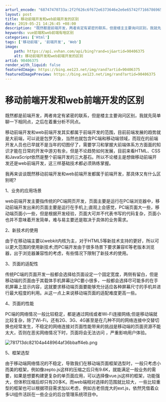 ```yaml
---
arturl_encode: "68747470733a:2f2f626c6f672e6373646e2e6e65742f71667869657469616e:2f61727469636c652f64657461696c732f3930343036333735"
layout: post
title: 移动前端开发和web前端开发的区别
date: 2019-05-21 14:26:45 +08:00
description: "既然都是前端开发，两者肯定有紧密的联系，但是楼主主要询问区别，我就先简单"
keywords: vue前端和web前端有啥区别
categories: ['Html']
tags: ['移动前端', '前端开发', 'Web']
image:
    path: https://api.vvhan.com/api/bing?rand=sj&artid=90406375
    alt: 移动前端开发和web前端开发的区别
artid: 90406375
render_with_liquid: false
featuredImage: https://bing.ee123.net/img/rand?artid=90406375
featuredImagePreview: https://bing.ee123.net/img/rand?artid=90406375
---
```


# 移动前端开发和web前端开发的区别

#### 

既然都是前端开发，两者肯定有紧密的联系，但是楼主主要询问区别，我就先简单聊一下相同点，之后在着重分析不同点。

移动前端开发和web前端开发其实都属于前端开发的范围，目前前端发展的趋势就是大前端，可以说是包罗万象，当然也就包含PC端和移动端领域，而现在的前端开发人员也已早就不是当年的切图仔了，需要学习和掌握大前端体系方方面面的知识才能在日常的开发中游刃有余，但是不论趋势如何发展，目前来看HTML、CSS和JavaScript依然是整个前端开发的三大基石。所以不论楼主是想做移动前端开发还是web前端开发，这三样基础技术都必须熟练掌握。

我再来谈谈既然移动前端开发和web前端开发都属于前端开发，那具体又有什么区别呢?

1、业务的应用场景

web前端开发主要指传统的PC端网页开发，页面主要是运行在PC端浏览器中，移动前端开发出来的页面主要是运行在手机上;直观上会感觉，PC端页面大一些，移动端页面小一些，但是根据开发经验，页面大可并不代表书写的代码复杂，页面小也并不意味着开发简单，难与易主要还是取决于具体的业务需求。

2、新技术的使用

由于在移动端主要以webkit内核为主，对于HTML5等新技术支持的更好，所以可以更大范围的使用新技术;而PC端开发由于很多场景下要求兼容IE等老版本浏览器，出于浏览器兼容性的考虑，有些情况下限制了新技术的使用。

3、页面的适配性

传统PC端的页面开发一般都会选择给页面设定一个固定宽度，两侧有留白，但是移动端的页面由于其载体手机屏幕比PC要小很多，一般都会选择尽可能多的在手机屏幕上显示内容，这就要求移动端页面要能够充分适应各种屏幕尺寸的手机并进行最大程度的利用。从这一点上来说移动端页面的适配难度更高一些。

4、页面的性能

PC端的网络情况一般比较稳定，都是通过网线或者Wi-Fi连接网络;但是移动端就比较复杂，除了Wi-Fi，还有2G、3G、4G甚至是在几种不同的网络连接中交替切换也经常发生，不稳定的网络连接对页面性能带来的挑战是移动端的页面资源不能太大，否则在恶劣网络情况下时，页面将会无法访问 ，严重影响用户体验。

![781713dc82104a448964af36bbaff4eb.png](http://picturecdn.ejianmedia.com/781713dc82104a448964af36bbaff4eb.png)

5、框架选型

由于移动端网络情况的不稳定，导致我们在移动端页面框架选型时，一般只考虑小而美的框架，例如像zepto.js这样的压缩之后只有9.6K，就能满足一般业务的需要，如果是想要构建更复杂的单页面应用，可以选择像vue.js这样的框架，功能强大，但体积压缩后却只有20多K。而web端相对选择的范围就比较大，一些比较重型的框架也可以根据项目需求加以考虑，例如古老但庞大的ext.js，依然凭借着众多UI组件活跃在一些企业的后台管理系统项目中。